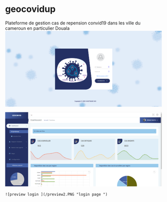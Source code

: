 # geocovidup
 Plateforme de gestion cas de repension convid19 dans les ville du cameroun en particulier Douala
  ![preview login ](/preview3.PNG "login page ")
  
   ![preview login ](/preview1.PNG "login page ")
   
    ![preview login ](/preview2.PNG "login page ")
